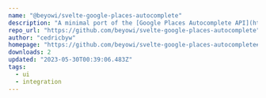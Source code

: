 ```yaml
---
name: "@beyowi/svelte-google-places-autocomplete"
description: "A minimal port of the [Google Places Autocomplete API](https://developers.google.com/maps/documentation/javascript/places-autocomplete) as a Svelte component."
repo_url: "https://github.com/beyowi/svelte-google-places-autocomplete"
author: "cedricbyw"
homepage: "https://github.com/beyowi/svelte-google-places-autocomplete#readme"
downloads: 2
updated: "2023-05-30T00:39:06.483Z"
tags: 
  - ui
  - integration
---
```

